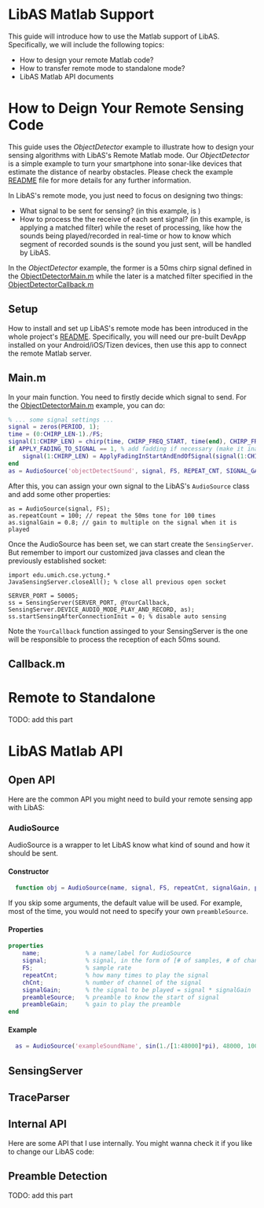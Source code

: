 # LibAS Matlab Support
This guide will introduce how to use the Matlab support of LibAS. Specifically, we will include the following topics:
- How to design your remote Matlab code?
- How to transfer remote mode to standalone mode?
- LibAS Matlab API documents

# How to Deign Your Remote Sensing Code
This guide uses the *ObjectDetector* example to illustrate how to design your sensing algorithms with LibAS's Remote Matlab mode. Our *ObjectDetector* is a simple example to turn your smartphone into sonar-like devices that estimate the distance of nearby obstacles. Please check the example [README](/Example/ObjectDetector) file for more details for any further information.

In LibAS's remote mode, you just need to focus on designing two things:
- What signal to be sent for sensing? (in this example, is )
- How to process the the receive of each sent signal? (in this example, is applying a matched filter)
while the reset of processing, like how the sounds being played/recorded in real-time or how to know which segment of recorded sounds is the sound you just sent, will be handled by LibAS.

In the *ObjectDetector* example, the former is a 50ms chirp signal defined in the [ObjectDetectorMain.m](/Example/ObjectDetector/Matlab/ObjectDetectorMain.m) while the later is a matched filter specified in the [ObjectDetectorCallback.m](/Example/ObjectDetector/Matlab/ObjectDetectorCallback.m)

## Setup
How to install and set up LibAS's remote mode has been introduced in the whole project's [README](/README.md). Specifically, you will need our pre-built DevApp installed on your Android/iOS/Tizen devices, then use this app to connect the remote Matlab server.

## Main.m
In your main function. You need to firstly decide which signal to send. For the [ObjectDetectorMain.m](/Example/ObjectDetector/Matlab/ObjectDetectorMain.m) example, you can do:

```Matlab
% ... some signal settings ...
signal = zeros(PERIOD, 1);
time = (0:CHIRP_LEN-1)./FS;
signal(1:CHIRP_LEN) = chirp(time, CHIRP_FREQ_START, time(end), CHIRP_FREQ_END);
if APPLY_FADING_TO_SIGNAL == 1, % add fadding if necessary (make it inaudible but lose some SNR)
    signal(1:CHIRP_LEN) = ApplyFadingInStartAndEndOfSignal(signal(1:CHIRP_LEN), FADING_RATIO);
end
as = AudioSource('objectDetectSound', signal, FS, REPEAT_CNT, SIGNAL_GAIN);
```

After this, you can assign your own signal to the LibAS's ```AudioSource``` class and add some other properties:
```
as = AudioSource(signal, FS);
as.repeatCount = 100; // repeat the 50ms tone for 100 times
as.signalGain = 0.8; // gain to multiple on the signal when it is played
```

Once the AudioSource has been set, we can start create the ```SensingServer```. But remember to import our customized java classes and clean the previously established socket:
```
import edu.umich.cse.yctung.*
JavaSensingServer.closeAll(); % close all previous open socket

SERVER_PORT = 50005;
ss = SensingServer(SERVER_PORT, @YourCallback, SensingServer.DEVICE_AUDIO_MODE_PLAY_AND_RECORD, as);
ss.startSensingAfterConnectionInit = 0; % disable auto sensing
```

Note the ```YourCallback``` function assinged to your SensingServer is the one will be responsible to process the reception of each 50ms sound.


## Callback.m


# Remote to Standalone
TODO: add this part

# LibAS Matlab API
## Open API
Here are the common API you might need to build your remote sensing app with LibAS:
### AudioSource
AudioSource is a wrapper to let LibAS know what kind of sound and how it should be sent.

#### Constructor
```Matlab
  function obj = AudioSource(name, signal, FS, repeatCnt, signalGain, preambleSource)
```
If you skip some arguments, the default value will be used. For example, most of the time, you would not need to specify your own ```preambleSource```.

#### Properties
```Matlab
properties
    name;             % a name/label for AudioSource
    signal;           % signal, in the form of [# of samples, # of channels]
    FS;               % sample rate
    repeatCnt;        % how many times to play the signal
    chCnt;            % number of channel of the signal
    signalGain;       % the signal to be played = signal * signalGain
    preambleSource;   % preamble to know the start of signal
    preambleGain;     % gain to play the preamble    
end
```

#### Example
```Matlab
  as = AudioSource('exampleSoundName', sin(1./[1:48000]*pi), 48000, 100, 0.9);
```

## SensingServer

## TraceParser

## Internal API
Here are some API that I use internally. You might wanna check it if you like to change our LibAS code:
## Preamble Detection
TODO: add this part
